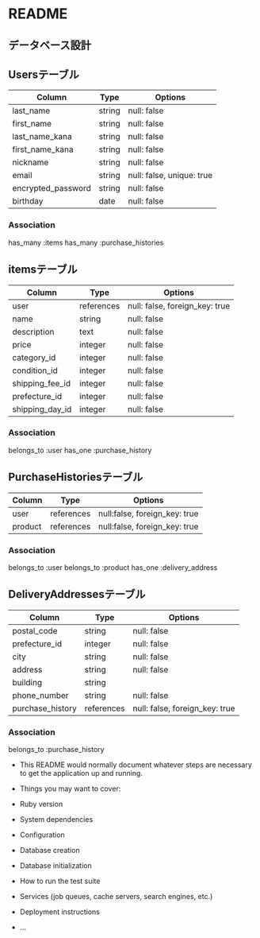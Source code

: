 # README

## データベース設計

## Usersテーブル

| Column	           | Type     | Options                      |
| ------------------ | ---------| ---------------------------- |
| last_name          | string   | null: false                  | 
| first_name         | string   | null: false                  | 
| last_name_kana     | string   | null: false                  |
| first_name_kana    | string   | null: false                  |
| nickname           | string   | null: false                  |
| email              | string   | null: false, unique: true    |
| encrypted_password | string   | null: false                  |
| birthday           |	date	  | null: false                  |
### Association
has_many :items
has_many :purchase_histories

## itemsテーブル

| Column          | Type      | Options                        |
| --------------- | --------- | ------------------------------ |
| user            | references | null: false, foreign_key: true |
| name            | string    | null: false                    |
| description     | text	    | null: false                    |
| price	          | integer   | null: false                    |
| category_id     | integer	  | null: false                    |
| condition_id    | integer   | null: false                    |
| shipping_fee_id | integer   | null: false                    |
| prefecture_id   |	integer	  | null: false                    |
| shipping_day_id|	integer	  | null: false                    |
### Association
belongs_to :user
has_one :purchase_history

## PurchaseHistoriesテーブル

| Column          | Type      | Options                        |
| --------------- | --------- | ------------------------------ |
| user            | references | null:false, foreign_key: true  |
| product      | references | null:false, foreign_key: true  |
### Association
belongs_to :user
belongs_to :product
has_one :delivery_address

## DeliveryAddressesテーブル

| Column          | Type      | Options                        |
| --------------- | --------- | ------------------------------ |
| postal_code     | string	  | null: false                    |
| prefecture_id   | integer   |	null: false                    |
| city            |	string	  | null: false                    |
| address         |	string	  | null: false                    |
| building        |	string	  |                                |
| phone_number    |	string	  | null: false                    |
| purchase_history | references | null: false, foreign_key: true|
### Association
belongs_to :purchase_history

* This README would normally document whatever steps are necessary to get the
application up and running.

* Things you may want to cover:

* Ruby version

* System dependencies

* Configuration

* Database creation

* Database initialization

* How to run the test suite

* Services (job queues, cache servers, search engines, etc.)

* Deployment instructions

* ...
